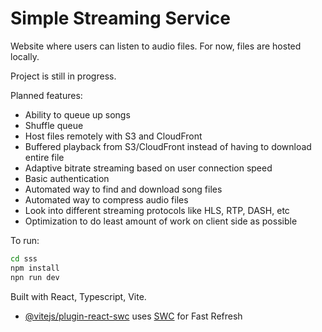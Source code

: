 # Simple Streaming Service

Website where users can listen to audio files. For now, files are hosted locally.

Project is still in progress.

Planned features:
- Ability to queue up songs
- Shuffle queue
- Host files remotely with S3 and CloudFront
- Buffered playback from S3/CloudFront instead of having to download entire file
- Adaptive bitrate streaming based on user connection speed
- Basic authentication
- Automated way to find and download song files
- Automated way to compress audio files
- Look into different streaming protocols like HLS, RTP, DASH, etc
- Optimization to do least amount of work on client side as possible

To run:
```bash
cd sss
npm install
npn run dev
```

Built with React, Typescript, Vite.
- [@vitejs/plugin-react-swc](https://github.com/vitejs/vite-plugin-react-swc) uses [SWC](https://swc.rs/) for Fast Refresh
